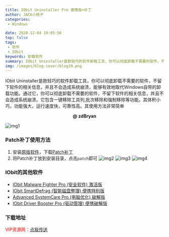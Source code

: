 ```yaml
---
title: IObit Uninstaller Pro 便携版+补丁
author: JACK小桔子
categories: 
 - Windows

date: 2020-12-04 19:05:56
top: false
tags: 
 - 软件
 - IObit
keywords: 卸载软件
summary: IObit Uninstaller是款轻巧的软件卸载工具，你可以彻底卸载不需要的软件，不留下软件的相关信息，并且不会造成系统崩溃，能够有效地取代Windows自带的卸载功能
img: /images/blog-cover/blog39.png
---
```

IObit Uninstaller是款轻巧的软件卸载工具，你可以彻底卸载不需要的软件，不留下软件的相关信息，并且不会造成系统崩溃，能够有效地取代Windows自带的卸载功能。通过它，你可以彻底卸载不需要的软件，不留下软件的相关信息，并且不会造成系统崩溃。它包含一键移除工具列,批次移除和强制移除等功能。其体积小巧，功能强大，运行速度快，可靠性高。其使用方法非常简单

**<center>@ zdBryan</center>**

![img1](/images/blog/blog39/img1.png "© JACK小桔子")

### Patch补丁使用方法
1. 安装[原版软件](/2020/12/04/blog39/#原版安装包)，下载[Patch补丁](/2020/12/04/blog39/#IObit-Uninstaller-v9-10-x-Patch补丁)
2. 将Patch补丁放到安装目录，点击`patch`即可
![img2](/images/blog/blog39/img2.png "© JACK小桔子")
![img3](/images/blog/blog39/img3.png "© JACK小桔子")
![img4](/images/blog/blog39/img4.png "© JACK小桔子")

### IObit的其他软件
* [IObit Malware Fighter Pro (安全软件) 激活版](https://jackxjz.vercel.app/2020/11/15/blog55/)
* [IObit SmartDefrag (智能磁盘整理) 便携特别版](https://jackxjz.vercel.app/2020/11/15/blog56/)
* [Advanced SystemCare Pro (电脑优化) 破解版](https://jackxjz.vercel.app/2020/11/15/blog57/)
* [IObit Driver Booster Pro (驱动管理) 便携破解版](https://jackxjz.vercel.app/2020/11/15/blog58/)

### 下载地址
<font color = #ff0000>VIP资源网：</font>[点我传送](https://vipxjz.vercel.app/2020/12/04/iobit-uninstaller/)